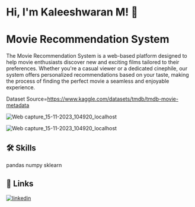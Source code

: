 
# Hi, I'm Kaleeshwaran M! 👋


# Movie Recommendation System
The Movie Recommendation System is a web-based platform designed to help movie enthusiasts discover new and exciting films tailored to their preferences. Whether you're a casual viewer or a dedicated cinephile, our system offers personalized recommendations based on your taste, making the process of finding the perfect movie a seamless and enjoyable experience.

Dataset Source=https://www.kaggle.com/datasets/tmdb/tmdb-movie-metadata

![Web capture_15-11-2023_104920_localhost](https://github.com/kalishwaran/Movie/assets/121051159/32f0e915-9fd7-47cd-a5b1-19b0f9ecf920)

![Web capture_15-11-2023_104920_localhost](https://github.com/kalishwaran/Movie/assets/121051159/a5a2b6f2-abdb-4ae6-9015-a0c549b4c367)






## 🛠 Skills
 pandas 
 numpy
 sklearn


## 🔗 Links

[![linkedin](https://img.shields.io/badge/linkedin-0A66C2?style=for-the-badge&logo=linkedin&logoColor=white)](https://www.linkedin.com/in/kaleeshwaran-m/)


